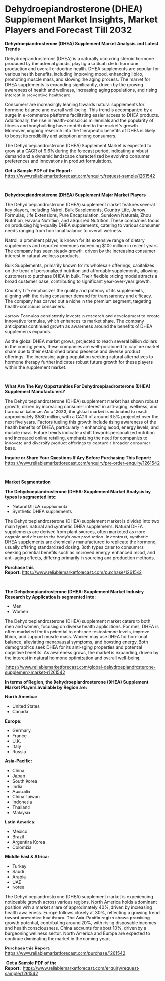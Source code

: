 <p><h1>Dehydroepiandrosterone (DHEA) Supplement Market Insights, Market Players and Forecast Till 2032</h1></p><p><strong>Dehydroepiandrosterone (DHEA) Supplement Market Analysis and Latest Trends</strong></p>
<p><p>Dehydroepiandrosterone (DHEA) is a naturally occurring steroid hormone produced by the adrenal glands, playing a critical role in hormone production and overall endocrine health. DHEA supplements are popular for various health benefits, including improving mood, enhancing libido, promoting muscle mass, and slowing the aging process. The market for DHEA supplements is expanding significantly, driven by the growing awareness of health and wellness, increasing aging populations, and rising interest in preventive healthcare.</p><p>Consumers are increasingly leaning towards natural supplements for hormone balance and overall well-being. This trend is accompanied by a surge in e-commerce platforms facilitating easier access to DHEA products. Additionally, the rise in health-conscious millennials and the popularity of fitness and bodybuilding have contributed to the market's growth. Moreover, ongoing research into the therapeutic benefits of DHEA is likely to boost its credibility and adoption among consumers.</p><p>The Dehydroepiandrosterone (DHEA) Supplement Market is expected to grow at a CAGR of 9.6% during the forecast period, indicating a robust demand and a dynamic landscape characterized by evolving consumer preferences and innovations in product formulations.</p></p>
<p><strong>Get a Sample PDF of the Report:&nbsp;</strong> <a href="https://www.reliablemarketforecast.com/enquiry/request-sample/1261542?utm_campaign=3616&utm_medium=2&utm_source=Github&utm_content=ia&utm_term=19042025&utm_id=dehydroepiandrosterone-dhea-supplement">https://www.reliablemarketforecast.com/enquiry/request-sample/1261542</a></p>
<p>&nbsp;</p>
<p><strong>Dehydroepiandrosterone (DHEA) Supplement Major Market Players</strong></p>
<p><p>The Dehydroepiandrosterone (DHEA) supplement market features several key players, including Natrol, Bulk Supplements, Country Life, Jarrow Formulas, Life Extensions, Pure Encapsulation, Sundown Naturals, Zhou Nutrition, Havasu Nutrition, and aSquared Nutrition. These companies focus on producing high-quality DHEA supplements, catering to various consumer needs ranging from hormonal balance to overall wellness.</p><p>Natrol, a prominent player, is known for its extensive range of dietary supplements and reported revenues exceeding $100 million in recent years. The company has seen steady growth, driven by the increasing consumer interest in natural wellness products. </p><p>Bulk Supplements, primarily known for its wholesale offerings, capitalizes on the trend of personalized nutrition and affordable supplements, allowing customers to purchase DHEA in bulk. Their flexible pricing model attracts a broad customer base, contributing to significant year-over-year growth.</p><p>Country Life emphasizes the quality and potency of its supplements, aligning with the rising consumer demand for transparency and efficacy. The company has carved out a niche in the premium segment, targeting health-conscious consumers.</p><p>Jarrow Formulas consistently invests in research and development to create innovative formulas, which enhances its market share. The company anticipates continued growth as awareness around the benefits of DHEA supplements expands.</p><p>As the global DHEA market grows, projected to reach several billion dollars in the coming years, these companies are well-positioned to capture market share due to their established brand presence and diverse product offerings. The increasing aging population seeking natural alternatives to hormone therapy further indicates robust future growth for these players within the supplement market.</p></p>
<p>&nbsp;</p>
<p><strong>What Are The Key Opportunities For Dehydroepiandrosterone (DHEA) Supplement Manufacturers?</strong></p>
<p><p>The Dehydroepiandrosterone (DHEA) supplement market has shown robust growth, driven by increasing consumer interest in anti-aging, wellness, and hormonal balance. As of 2023, the global market is estimated to reach approximately $580 million, with a CAGR of around 6.5% projected over the next five years. Factors fueling this growth include rising awareness of the health benefits of DHEA, particularly in enhancing mood, energy levels, and muscle mass. Future trends indicate a shift towards personalized nutrition and increased online retailing, emphasizing the need for companies to innovate and diversify product offerings to capture a broader consumer base.</p></p>
<p><strong>Inquire or Share Your Questions If Any Before Purchasing This Report:</strong> <a href="https://www.reliablemarketforecast.com/enquiry/pre-order-enquiry/1261542?utm_campaign=3616&utm_medium=2&utm_source=Github&utm_content=ia&utm_term=19042025&utm_id=dehydroepiandrosterone-dhea-supplement">https://www.reliablemarketforecast.com/enquiry/pre-order-enquiry/1261542</a></p>
<p>&nbsp;</p>
<p><strong>Market Segmentation</strong></p>
<p><strong>The Dehydroepiandrosterone (DHEA) Supplement Market Analysis by types is segmented into:</strong></p>
<p><ul><li>Natural DHEA supplements</li><li>Synthetic DHEA supplements</li></ul></p>
<p><p>The Dehydroepiandrosterone (DHEA) supplement market is divided into two main types: natural and synthetic DHEA supplements. Natural DHEA supplements are derived from plant sources, often marketed as more organic and closer to the body’s own production. In contrast, synthetic DHEA supplements are chemically manufactured to replicate the hormone, usually offering standardized dosing. Both types cater to consumers seeking potential benefits such as improved energy, enhanced mood, and anti-aging effects, differing primarily in sourcing and production methods.</p></p>
<p><strong>Purchase this Report:&nbsp;</strong><a href="https://www.reliablemarketforecast.com/purchase/1261542?utm_campaign=3616&utm_medium=2&utm_source=Github&utm_content=ia&utm_term=19042025&utm_id=dehydroepiandrosterone-dhea-supplement">https://www.reliablemarketforecast.com/purchase/1261542</a></p>
<p>&nbsp;</p>
<p><strong>The Dehydroepiandrosterone (DHEA) Supplement Market Industry Research by Application is segmented into:</strong></p>
<p><ul><li>Men</li><li>Women</li></ul></p>
<p><p>The Dehydroepiandrosterone (DHEA) supplement market caters to both men and women, focusing on diverse health applications. For men, DHEA is often marketed for its potential to enhance testosterone levels, improve libido, and support muscle mass. Women may use DHEA for hormonal balance, alleviating menopausal symptoms, and boosting energy. Both demographics seek DHEA for its anti-aging properties and potential cognitive benefits. As awareness grows, the market is expanding, driven by the interest in natural hormone optimization and overall well-being.</p></p>
<p><a href="https://www.reliablemarketforecast.com/global-dehydroepiandrosterone-supplement-market-r1261542?utm_campaign=3616&utm_medium=2&utm_source=Github&utm_content=ia&utm_term=19042025&utm_id=dehydroepiandrosterone-dhea-supplement">&nbsp;https://www.reliablemarketforecast.com/global-dehydroepiandrosterone-supplement-market-r1261542</a></p>
<p><strong>In terms of Region, the Dehydroepiandrosterone (DHEA) Supplement Market Players available by Region are:</strong></p>
<p>
    <p> <strong> North America: </strong>
        <ul>
            <li>United States</li>
            <li>Canada</li>
        </ul>
        </p> 
    <p> <strong> Europe: </strong>
        <ul>
            <li>Germany</li>
            <li>France</li>
            <li>U.K.</li>
            <li>Italy</li>
            <li>Russia</li>
        </ul>
        </p> 
    <p> <strong> Asia-Pacific: </strong>
        <ul>
            <li>China</li>
            <li>Japan</li>
            <li>South Korea</li>
            <li>India</li>
            <li>Australia</li>
            <li>China Taiwan</li>
            <li>Indonesia</li>
            <li>Thailand</li>
            <li>Malaysia</li>
        </ul>
        </p> 
    <p> <strong> Latin America: </strong>
        <ul>
            <li>Mexico</li>
            <li>Brazil</li>
            <li>Argentina Korea</li>
            <li>Colombia</li>
        </ul>
        </p> 
    <p> <strong> Middle East & Africa: </strong>
        <ul>
            <li>Turkey</li>
            <li>Saudi</li>
            <li>Arabia</li>
            <li>UAE</li>
            <li>Korea</li>
        </ul>
    </p>
    </p>
<p><p>The Dehydroepiandrosterone (DHEA) supplement market is experiencing noticeable growth across various regions. North America holds a dominant position with a market share of approximately 40%, driven by increasing health awareness. Europe follows closely at 30%, reflecting a growing trend toward preventive healthcare. The Asia-Pacific region shows promising growth potential, contributing around 20%, with rising disposable incomes and health consciousness. China accounts for about 10%, driven by a burgeoning wellness sector. North America and Europe are expected to continue dominating the market in the coming years.</p></p>
<p><strong>Purchase this Report: </strong><a href="https://www.reliablemarketforecast.com/purchase/1261542?utm_campaign=3616&utm_medium=2&utm_source=Github&utm_content=ia&utm_term=19042025&utm_id=dehydroepiandrosterone-dhea-supplement">https://www.reliablemarketforecast.com/purchase/1261542</a></p>
<p>&nbsp;<strong>Get a Sample PDF of the Report:&nbsp;&nbsp;</strong><a href="https://www.reliablemarketforecast.com/enquiry/request-sample/1261542?utm_campaign=3616&utm_medium=2&utm_source=Github&utm_content=ia&utm_term=19042025&utm_id=dehydroepiandrosterone-dhea-supplement">https://www.reliablemarketforecast.com/enquiry/request-sample/1261542</a></p>
<p><strong></strong></p>
<p><p></p><p></p><p></p></p>